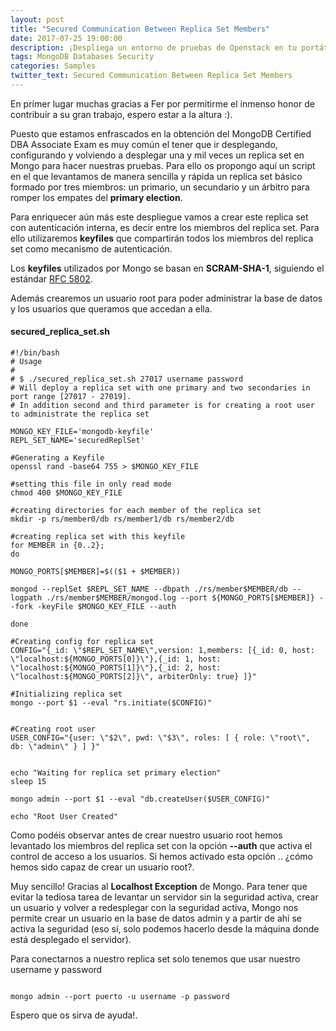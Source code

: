 ```yaml
---
layout: post
title: "Secured Communication Between Replica Set Members"
date: 2017-07-25 19:00:00
description: ¡Despliega un entorno de pruebas de Openstack en tu portátil!
tags: MongoDB Databases Security
categories: Samples
twitter_text: Secured Communication Between Replica Set Members
---
```


En primer lugar muchas gracias a Fer por permitirme el inmenso honor de contribuir a su gran trabajo, espero estar a la altura :).

Puesto que estamos enfrascados en la obtención del MongoDB Certified DBA Associate Exam es muy común el tener que ir desplegando, configurando y volviendo a desplegar una y mil veces un replica set en Mongo para hacer nuestras pruebas. Para ello os propongo aquí un script en el que levantamos de manera sencilla y rápida un replica set básico formado por tres miembros: un primario, un secundario y un árbitro para romper los empates del **primary election**.

Para enriquecer aún más este despliegue vamos a crear este replica set con autenticación interna, es decir entre los miembros del replica set. Para ello utilizaremos **keyfiles** que compartirán todos los miembros del replica set como mecanismo de autenticación.

Los **keyfiles** utilizados por Mongo se basan en **SCRAM-SHA-1**, siguiendo el estándar [RFC 5802](https://tools.ietf.org/html/rfc5802).

Además crearemos un usuario root para poder administrar la base de datos y los usuarios que queramos que accedan a ella.

#### secured_replica_set.sh

```shell
#!/bin/bash
# Usage
#
# $ ./secured_replica_set.sh 27017 username	password
# Will deploy a replica set with one primary and two secondaries in port range [27017 - 27019]. 
# In addition second and third parameter is for creating a root user to administrate the replica set

MONGO_KEY_FILE='mongodb-keyfile'
REPL_SET_NAME='securedReplSet'

#Generating a Keyfile
openssl rand -base64 755 > $MONGO_KEY_FILE

#setting this file in only read mode
chmod 400 $MONGO_KEY_FILE

#creating directories for each member of the replica set
mkdir -p rs/member0/db rs/member1/db rs/member2/db

#creating replica set with this keyfile
for MEMBER in {0..2};
do

MONGO_PORTS[$MEMBER]=$(($1 + $MEMBER))

mongod --replSet $REPL_SET_NAME --dbpath ./rs/member$MEMBER/db --logpath ./rs/member$MEMBER/mongod.log --port ${MONGO_PORTS[$MEMBER]} --fork -keyFile $MONGO_KEY_FILE --auth

done

#Creating config for replica set
CONFIG="{_id: \"$REPL_SET_NAME\",version: 1,members: [{_id: 0, host: \"localhost:${MONGO_PORTS[0]}\"},{_id: 1, host: \"localhost:${MONGO_PORTS[1]}\"},{_id: 2, host: \"localhost:${MONGO_PORTS[2]}\", arbiterOnly: true} ]}"

#Initializing replica set
mongo --port $1 --eval "rs.initiate($CONFIG)"


#Creating root user
USER_CONFIG="{user: \"$2\", pwd: \"$3\", roles: [ { role: \"root\", db: \"admin\" } ] }"


echo "Waiting for replica set primary election"
sleep 15  

mongo admin --port $1 --eval "db.createUser($USER_CONFIG)"

echo "Root User Created"
```

Como podéis observar antes de crear nuestro usuario root hemos levantado los miembros del replica set con la opción **--auth** que activa el control de acceso a los usuarios. Si hemos activado esta opción .. ¿cómo hemos sido capaz de crear un usuario root?. 

Muy sencillo! Gracias al **Localhost Exception** de Mongo. Para tener que evitar la tediosa tarea de levantar un servidor sin la seguridad activa, crear un usuario y volver a redesplegar con la seguridad activa, Mongo nos permite crear un usuario en la base de datos admin y a partir de ahí se activa la seguridad (eso sí, solo podemos hacerlo desde la máquina donde está desplegado el servidor).

Para conectarnos a nuestro replica set solo tenemos que usar nuestro username y password

```shell

mongo admin --port puerto -u username -p password

```

Espero que os sirva de ayuda!.



